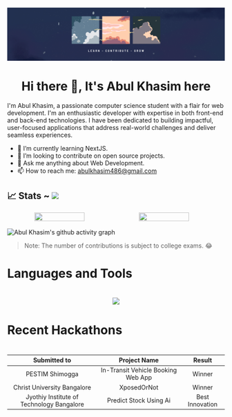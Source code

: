 ![banner](./assets/github_banner.png)

## <h1 align="center"> Hi there 👋, It's Abul Khasim here</h1>

I'm Abul Khasim, a passionate computer science student with a flair for web development. I'm an enthusiastic developer with expertise in both front-end and back-end technologies. I have been dedicated to building impactful, user-focused applications that address real-world challenges and deliver seamless experiences. 
<!-- cysec -->

- 🌱 I’m currently learning NextJS.
- 👯 I’m looking to contribute on open source projects.
- 💬 Ask me anything about Web Development.
- 📫 How to reach me: abulkhasim486@gmail.com

## 📈 Stats ~ [![](https://visitcount.itsvg.in/api?id=abulKhasim&label=Profile%20Views&color=0&icon=0&pretty=true)](https://visitcount.itsvg.in)


<p align="center" style="display:flex; align-items: start;">
  <img width="48%" height="25%" src="https://github-readme-stats.vercel.app/api?username=abulKhasim&show_icons=true&theme=dark#gh-dark-mode-only" /> 

  <img width="48%"  height="25%" src="https://github-readme-streak-stats.herokuapp.com?user=abulKhasim&theme=dark&border_radius=10&date_format=M%20j%5B%2C%20Y%5D" />
</p> 


![Abul Khasim's github activity graph](https://github-readme-activity-graph.vercel.app/graph?username=abulKhasim&theme=aqua)
> Note: The number of contributions is subject to college exams. 😂

## <h1>Languages and Tools<h1>
<p align="center">
  <a href="https://skillicons.dev">
   <img src="https://skillicons.dev/icons?i=js,ts,nextjs,react,redux,tailwind,postgres,tailwindcss,docker,cpp,vite,nodejs,html,css,git,mongodb,vim,figma,github,vscode&perline=14"/>
  </a>
</p>


## <h1>Recent Hackathons<h1>

Submitted to | Project Name | Result |
|:---:|:---:|:---:|
PESTIM Shimogga | In-Transit Vehicle Booking Web App | Winner |
Christ University Bangalore | XposedOrNot | Winner | 
Jyothiy Institute of Technology Bangalore | Predict Stock Using Ai | Best Innovation |
<!-- 
<p><img align="left" src="https://github-readme-stats.vercel.app/api/top-langs?username=abulkhasim&show_icons=true&locale=en&layout=compact" alt="abulkhasim" /></p>

<p>&nbsp;<img align="center" src="https://github-readme-stats.vercel.app/api?username=abulkhasim&show_icons=true&locale=en" alt="abulkhasim" /></p>

<p><img align="center" src="https://github-readme-streak-stats.herokuapp.com/?user=abulkhasim&" alt="abulkhasim" /></p> -->